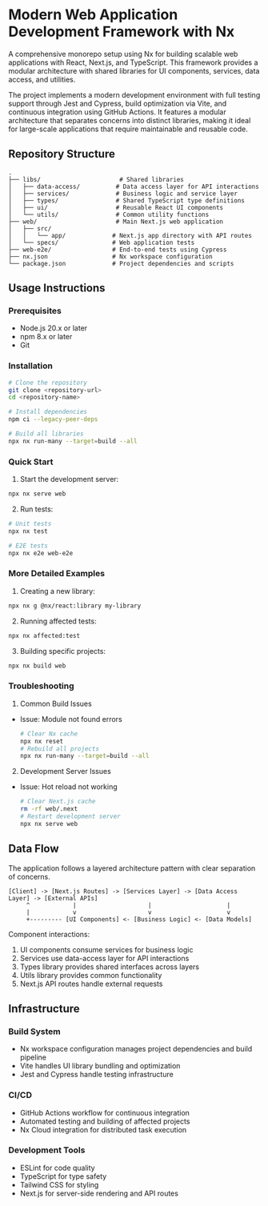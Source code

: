 # Modern Web Application Development Framework with Nx

A comprehensive monorepo setup using Nx for building scalable web applications with React, Next.js, and TypeScript. This framework provides a modular architecture with shared libraries for UI components, services, data access, and utilities.

The project implements a modern development environment with full testing support through Jest and Cypress, build optimization via Vite, and continuous integration using GitHub Actions. It features a modular architecture that separates concerns into distinct libraries, making it ideal for large-scale applications that require maintainable and reusable code.

## Repository Structure
```
.
├── libs/                      # Shared libraries
│   ├── data-access/          # Data access layer for API interactions
│   ├── services/             # Business logic and service layer
│   ├── types/                # Shared TypeScript type definitions
│   ├── ui/                   # Reusable React UI components
│   └── utils/                # Common utility functions
├── web/                      # Main Next.js web application
│   ├── src/
│   │   └── app/             # Next.js app directory with API routes
│   └── specs/               # Web application tests
├── web-e2e/                 # End-to-end tests using Cypress
├── nx.json                  # Nx workspace configuration
└── package.json             # Project dependencies and scripts
```

## Usage Instructions
### Prerequisites
- Node.js 20.x or later
- npm 8.x or later
- Git

### Installation

```bash
# Clone the repository
git clone <repository-url>
cd <repository-name>

# Install dependencies
npm ci --legacy-peer-deps

# Build all libraries
npx nx run-many --target=build --all
```

### Quick Start
1. Start the development server:
```bash
npx nx serve web
```

2. Run tests:
```bash
# Unit tests
npx nx test

# E2E tests
npx nx e2e web-e2e
```

### More Detailed Examples

1. Creating a new library:
```bash
npx nx g @nx/react:library my-library
```

2. Running affected tests:
```bash
npx nx affected:test
```

3. Building specific projects:
```bash
npx nx build web
```

### Troubleshooting

1. Common Build Issues
- Issue: Module not found errors
  ```bash
  # Clear Nx cache
  npx nx reset
  # Rebuild all projects
  npx nx run-many --target=build --all
  ```

2. Development Server Issues
- Issue: Hot reload not working
  ```bash
  # Clear Next.js cache
  rm -rf web/.next
  # Restart development server
  npx nx serve web
  ```

## Data Flow
The application follows a layered architecture pattern with clear separation of concerns.

```ascii
[Client] -> [Next.js Routes] -> [Services Layer] -> [Data Access Layer] -> [External APIs]
     ^            |                    |                     |
     |            v                    v                     v
     +--------- [UI Components] <- [Business Logic] <- [Data Models]
```

Component interactions:
1. UI components consume services for business logic
2. Services use data-access layer for API interactions
3. Types library provides shared interfaces across layers
4. Utils library provides common functionality
5. Next.js API routes handle external requests

## Infrastructure

### Build System
- Nx workspace configuration manages project dependencies and build pipeline
- Vite handles UI library bundling and optimization
- Jest and Cypress handle testing infrastructure

### CI/CD
- GitHub Actions workflow for continuous integration
- Automated testing and building of affected projects
- Nx Cloud integration for distributed task execution

### Development Tools
- ESLint for code quality
- TypeScript for type safety
- Tailwind CSS for styling
- Next.js for server-side rendering and API routes